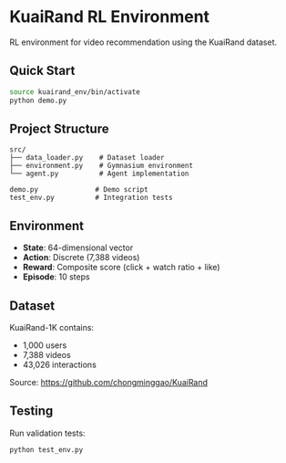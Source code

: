 # KuaiRand RL Environment

RL environment for video recommendation using the KuaiRand dataset.

## Quick Start

```bash
source kuairand_env/bin/activate
python demo.py
```

## Project Structure

```
src/
├── data_loader.py    # Dataset loader
├── environment.py    # Gymnasium environment
└── agent.py          # Agent implementation

demo.py              # Demo script
test_env.py          # Integration tests
```

## Environment

- **State**: 64-dimensional vector
- **Action**: Discrete (7,388 videos)
- **Reward**: Composite score (click + watch ratio + like)
- **Episode**: 10 steps

## Dataset

KuaiRand-1K contains:
- 1,000 users
- 7,388 videos
- 43,026 interactions

Source: https://github.com/chongminggao/KuaiRand

## Testing

Run validation tests:
```bash
python test_env.py
```
